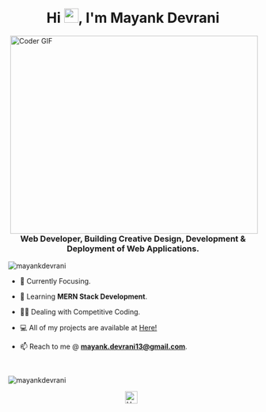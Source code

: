 
<h1 align="center">Hi <img src="https://github.com/mayankdevrani/readme-images/blob/master/Hi.gif" width="29px">, I'm Mayank Devrani</h1>
<img align="right" src="https://github.com/mayankdevrani/readme-images/blob/master/developer.gif" alt="Coder GIF" width="500" height="400">

<h3 align="center">Web Developer, Building Creative Design, Development & Deployment of Web Applications.</h3>

<p align="left"> <img src="https://komarev.com/ghpvc/?username=mayankdevrani" alt="mayankdevrani" /> </p>

- 🎯 Currently Focusing.

- 📖 Learning **MERN Stack Development**.

- 👨‍💻 Dealing with Competitive Coding.

- 💻 All of my projects are available at [Here!](https://github.com/mayankdevrani)

- 📫 Reach to me @ **mayank.devrani13@gmail.com**.

<br>

<img src="https://github-readme-stats.vercel.app/api?username=mayankdevrani&show_icons=true" alt="mayankdevrani" /> </p>

<p align="center">
<a href="https://www.hackerearth.com/@mynk.13" target="_blank"><img align="center" src="https://cdn.jsdelivr.net/npm/simple-icons@3.0.1/icons/hackerearth.svg" alt="HackerEarth" height="25" width="25" /></a>&nbsp;&nbsp;
</p>

